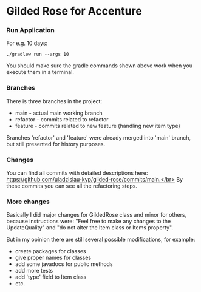 # Gilded Rose for Accenture

### Run Application

For e.g. 10 days:

```
./gradlew run --args 10
```

You should make sure the gradle commands shown above work when you execute them in a terminal.

### Branches
There is three branches in the project:
* main - actual main working branch
* refactor - commits related to refactor
* feature - commits related to new feature (handling new item type)

Branches 'refactor' and 'feature' were already merged into 'main' branch, but still presented
for history purposes.

### Changes
You can find all commits with detailed descriptions here: https://github.com/uladzislau-kvp/gilded-rose/commits/main.</br>
By these commits you can see all the refactoring steps. 

### More changes
Basically I did major changes for GildedRose class and minor for others, because instructions were:
"Feel free to make any changes to the UpdateQuality" and "do not alter the Item class or Items property".

But in my opinion there are still several possible modifications, for example:
* create packages for classes
* give proper names for classes
* add some javadocs for public methods
* add more tests
* add 'type' field to Item class
* etc.